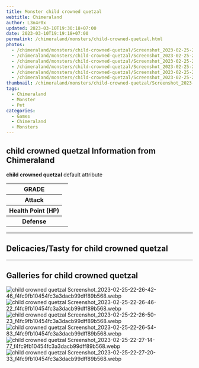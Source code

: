 ```yaml
---
title: Monster child crowned quetzal
webtitle: Chimeraland
author: L3n4r0x
updated: 2023-03-10T19:30:18+07:00
date: 2023-03-10T19:19:18+07:00
permalink: /chimeraland/monsters/child-crowned-quetzal.html
photos:
  - /chimeraland/monsters/child-crowned-quetzal/Screenshot_2023-02-25-22-26-42-46_f4fc9fb10454fc3a3dacb99dff89b568.webp
  - /chimeraland/monsters/child-crowned-quetzal/Screenshot_2023-02-25-22-26-46-22_f4fc9fb10454fc3a3dacb99dff89b568.webp
  - /chimeraland/monsters/child-crowned-quetzal/Screenshot_2023-02-25-22-26-50-23_f4fc9fb10454fc3a3dacb99dff89b568.webp
  - /chimeraland/monsters/child-crowned-quetzal/Screenshot_2023-02-25-22-26-54-83_f4fc9fb10454fc3a3dacb99dff89b568.webp
  - /chimeraland/monsters/child-crowned-quetzal/Screenshot_2023-02-25-22-27-14-77_f4fc9fb10454fc3a3dacb99dff89b568.webp
  - /chimeraland/monsters/child-crowned-quetzal/Screenshot_2023-02-25-22-27-20-33_f4fc9fb10454fc3a3dacb99dff89b568.webp
thumbnail: /chimeraland/monsters/child-crowned-quetzal/Screenshot_2023-02-25-22-26-42-46_f4fc9fb10454fc3a3dacb99dff89b568.webp
tags:
  - Chimeraland
  - Monster
  - Pet
categories:
  - Games
  - Chimeraland
  - Monsters
---
```


<section id="bootstrap-wrapper"><link rel="stylesheet" href="https://rawcdn.githack.com/dimaslanjaka/Web-Manajemen/0c3b5aa1813bd4abcd2c11bf3e37928b15c28664/css/bootstrap-5-3-0-alpha3-wrapper.css"/><h2>child crowned quetzal Information from Chimeraland</h2><p><b>child crowned quetzal</b> default attribute <table><tr><th>GRADE</th><td></td></tr><tr><th>Attack</th><td></td></tr><tr><th>Health Point (HP)</th><td></td></tr><tr><th>Defense</th><td></td></tr></table></p><hr/><h2>Delicacies/Tasty for child crowned quetzal</h2><hr/><div id="gallery"><h2>Galleries for child crowned quetzal</h2><div class="row"><div class="col-lg-6 col-12"><img src="/chimeraland/monsters/child-crowned-quetzal/Screenshot_2023-02-25-22-26-42-46_f4fc9fb10454fc3a3dacb99dff89b568.webp" alt="child crowned quetzal Screenshot_2023-02-25-22-26-42-46_f4fc9fb10454fc3a3dacb99dff89b568.webp"/></div><div class="col-lg-6 col-12"><img src="/chimeraland/monsters/child-crowned-quetzal/Screenshot_2023-02-25-22-26-46-22_f4fc9fb10454fc3a3dacb99dff89b568.webp" alt="child crowned quetzal Screenshot_2023-02-25-22-26-46-22_f4fc9fb10454fc3a3dacb99dff89b568.webp"/></div><div class="col-lg-6 col-12"><img src="/chimeraland/monsters/child-crowned-quetzal/Screenshot_2023-02-25-22-26-50-23_f4fc9fb10454fc3a3dacb99dff89b568.webp" alt="child crowned quetzal Screenshot_2023-02-25-22-26-50-23_f4fc9fb10454fc3a3dacb99dff89b568.webp"/></div><div class="col-lg-6 col-12"><img src="/chimeraland/monsters/child-crowned-quetzal/Screenshot_2023-02-25-22-26-54-83_f4fc9fb10454fc3a3dacb99dff89b568.webp" alt="child crowned quetzal Screenshot_2023-02-25-22-26-54-83_f4fc9fb10454fc3a3dacb99dff89b568.webp"/></div><div class="col-lg-6 col-12"><img src="/chimeraland/monsters/child-crowned-quetzal/Screenshot_2023-02-25-22-27-14-77_f4fc9fb10454fc3a3dacb99dff89b568.webp" alt="child crowned quetzal Screenshot_2023-02-25-22-27-14-77_f4fc9fb10454fc3a3dacb99dff89b568.webp"/></div><div class="col-lg-6 col-12"><img src="/chimeraland/monsters/child-crowned-quetzal/Screenshot_2023-02-25-22-27-20-33_f4fc9fb10454fc3a3dacb99dff89b568.webp" alt="child crowned quetzal Screenshot_2023-02-25-22-27-20-33_f4fc9fb10454fc3a3dacb99dff89b568.webp"/></div></div></div></section>